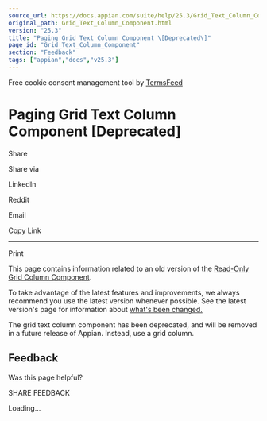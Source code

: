 ```yaml
---
source_url: https://docs.appian.com/suite/help/25.3/Grid_Text_Column_Component.html
original_path: Grid_Text_Column_Component.html
version: "25.3"
title: "Paging Grid Text Column Component \[Deprecated\]"
page_id: "Grid_Text_Column_Component"
section: "Feedback"
tags: ["appian","docs","v25.3"]
---
```



Free cookie consent management tool by [TermsFeed](https://www.termsfeed.com/)

# Paging Grid Text Column Component \[Deprecated\]

Share

Share via

LinkedIn

Reddit

Email

Copy Link

* * *

Print

This page contains information related to an old version of the [Read-Only Grid Column Component](/suite/help/25.3/Grid_Column_Component.html).

To take advantage of the latest features and improvements, we always recommend you use the latest version whenever possible. See the latest version's page for information about [what's been changed.](/suite/help/25.3/Grid_Column_Component.html#Old_Version)

The grid text column component has been deprecated, and will be removed in a future release of Appian. Instead, use a grid column.

## Feedback

Was this page helpful?

SHARE FEEDBACK

Loading...